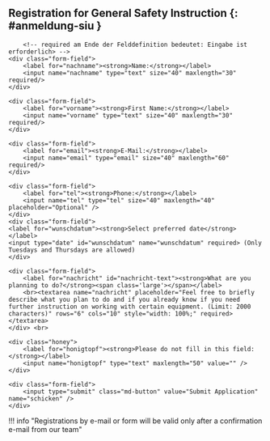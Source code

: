 ## Registration for General Safety Instruction {: #anmeldung-siu }
<form method="post" action="https://feedback.ruhr-uni-bochum.de/formmailer.php" name="Kontaktformular" enctype="multipart/form-data" class="form">
    <input type="hidden" name="subject"       value="Anmeldung Allgemeine Sicherheitsunterweisung von der Makerspace-Homepage" />     
	<input type="hidden" name="recipients"    value="makerspace@ruhr-uni-bochum.de"/>
    <!-- 
	<input type="hidden" name="mail_options" value="CharSet=UTF-8, 
													PlainTemplate=template.txt, 
													TemplateMissing='', 
													Exclude=realname;honigtopf;schicken;FromAddr"/> 
	-->
	<input type="hidden" name="mail_options" value="charset=UTF-8,Exclude=realname;honigtopf;schicken;FromAddr"/>
	<input type="hidden" name="good_url"      value="https://makerspace.ruhr-uni-bochum.de/danke/"  />
	
		<!-- required am Ende der Felddefinition bedeutet: Eingabe ist erforderlich> -->
	<div class="form-field">
		<label for="nachname"><strong>Name:</strong></label>
		<input name="nachname" type="text" size="40" maxlength="30" required/>
	</div>							
    
	<div class="form-field">
		<label for="vorname"><strong>First Name:</strong></label>
		<input name="vorname" type="text" size="40" maxlength="30" required/>
	</div>							

	<div class="form-field">
		<label for="email"><strong>E-Mail:</strong></label>
		<input name="email" type="email" size="40" maxlength="60" required/>
	</div>			

	<div class="form-field">
		<label for="tel"><strong>Phone:</strong></label>
		<input name="tel" type="tel" size="40" maxlength="40" placeholder="Optional" />
	</div>							
	<div class="form-field">
	<label for="wunschdatum"><strong>Select preferred date</strong></label>
	<input type="date" id="wunschdatum" name="wunschdatum" required> (Only Tuesdays and Thursdays are allowed)
	</div>

	<div class="form-field">
		<label for="nachricht" id="nachricht-text"><strong>What are you planning to do?</strong><span class='large'></span></label>
		<br><textarea name="nachricht" placeholder="Feel free to briefly describe what you plan to do and if you already know if you need further instruction on working with certain equipment. (Limit: 2000 characters)" rows="6" cols="10" style="width: 100%;" required></textarea>
	</div> <br>

	<div class="honey">
		<label for="honigtopf"><strong>Please do not fill in this field:</strong></label>
		<input name="honigtopf" type="text" maxlength="50" value="" />
	</div>	

	<div class="form-field">
		<input type="submit" class="md-button" value="Submit Application" name="schicken" /> 
	</div>							
</form> 

<script type="text/javascript">
// Everything except weekend days
const validate = dateString => {
  const day = (new Date(dateString)).getDay();
  if (day==2 || day==4) {
    return true;
  }
  return false;
}

// Sets the value to '' in case of an invalid date
document.getElementById('wunschdatum').onchange = evt => {
  if (!validate(evt.target.value)) {
    evt.target.value = '';
  }
}
</script>

!!! info "Registrations by e-mail or form will be valid only after a confirmation e-mail from our team"